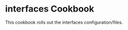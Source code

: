 interfaces Cookbook
===================
This cookbook rolls out the interfaces configuration/files.
